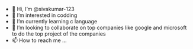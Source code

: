 - 👋 Hi, I’m @sivakumar-123
- 👀 I’m interested in codding
- 🌱 I’m currently learning c language
- 💞️ I’m looking to collaborate on top companies like google and microsoft to do the top project of the companies 
- 📫 How to reach me ...

<!---
sivakumar-123/sivakumar-123 is a ✨ special ✨ repository because its `README.md` (this file) appears on your GitHub profile.
You can click the Preview link to take a look at your changes.
--->
